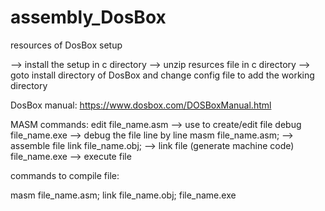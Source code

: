 # assembly_DosBox
resources of DosBox setup

--> install the setup in c directory
--> unzip resurces file in c directory
--> goto install directory of DosBox and change config file to add the working directory

DosBox manual:
https://www.dosbox.com/DOSBoxManual.html

MASM commands:
edit file_name.asm    --> use to create/edit file
debug file_name.exe   --> debug the file line by line
masm file_name.asm;   --> assemble file
link file_name.obj;   --> link file (generate machine code)
file_name.exe         --> execute file

commands to compile file:

masm file_name.asm;
link file_name.obj;
file_name.exe
